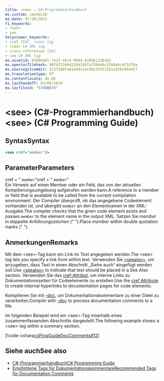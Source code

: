 ```yaml
---
title: <see> – C#-Programmierhandbuch
ms.custom: seodec18
ms.date: 07/20/2015
f1_keywords:
- <see>
- see
helpviewer_keywords:
- cref [C#], <see> tag
- <see> C# XML tag
- cross-references [C#]
- see C# XML tag
ms.assetid: 0200de01-7e2f-45c4-9094-829d61236383
ms.openlocfilehash: 90fd73346d255d195fa7384ebc2f60ebc4f32fba
ms.sourcegitcommit: 5137208fa414d9ca3c58cdfd2155ac81bc89e917
ms.translationtype: HT
ms.contentlocale: de-DE
ms.lasthandoff: 03/06/2019
ms.locfileid: "57480675"
---
```

# <a name="see-c-programming-guide"></a><span data-ttu-id="05889-102">\<see> (C#-Programmierhandbuch)</span><span class="sxs-lookup"><span data-stu-id="05889-102">\<see> (C# Programming Guide)</span></span>
## <a name="syntax"></a><span data-ttu-id="05889-103">Syntax</span><span class="sxs-lookup"><span data-stu-id="05889-103">Syntax</span></span>  
  
```xml  
<see cref="member"/>  
```  
  
## <a name="parameters"></a><span data-ttu-id="05889-104">Parameter</span><span class="sxs-lookup"><span data-stu-id="05889-104">Parameters</span></span>  
 <span data-ttu-id="05889-105">cref = " `member`"</span><span class="sxs-lookup"><span data-stu-id="05889-105">cref = " `member`"</span></span>  
 <span data-ttu-id="05889-106">Ein Verweis auf einen Member oder ein Feld, das von der aktuellen Kompilierungsumgebung aufgerufen werden kann.</span><span class="sxs-lookup"><span data-stu-id="05889-106">A reference to a member or field that is available to be called from the current compilation environment.</span></span> <span data-ttu-id="05889-107">Der Compiler überprüft, ob das angegebene Codeelement vorhanden ist, und übergibt `member` an den Elementnamen in der XML-Ausgabe.</span><span class="sxs-lookup"><span data-stu-id="05889-107">The compiler checks that the given code element exists and passes `member` to the element name in the output XML.</span></span> <span data-ttu-id="05889-108">Setzen Sie *member* in doppelte Anführungszeichen (" ").</span><span class="sxs-lookup"><span data-stu-id="05889-108">Place *member* within double quotation marks (" ").</span></span>  
  
## <a name="remarks"></a><span data-ttu-id="05889-109">Anmerkungen</span><span class="sxs-lookup"><span data-stu-id="05889-109">Remarks</span></span>  
 <span data-ttu-id="05889-110">Mit dem \<see>-Tag kann ein Link im Text angegeben werden.</span><span class="sxs-lookup"><span data-stu-id="05889-110">The \<see> tag lets you specify a link from within text.</span></span> <span data-ttu-id="05889-111">Verwenden Sie [\<seealso>](../../../csharp/programming-guide/xmldoc/seealso.md), um anzugeben, dass Text in einen Abschnitt „Siehe auch“ eingefügt werden soll.</span><span class="sxs-lookup"><span data-stu-id="05889-111">Use [\<seealso>](../../../csharp/programming-guide/xmldoc/seealso.md) to indicate that text should be placed in a See Also section.</span></span> <span data-ttu-id="05889-112">Verwenden Sie das [cref-Attribut](../../../csharp/programming-guide/xmldoc/cref-attribute.md), um interne Links zu Dokumentationsseiten für Codeelemente zu erstellen.</span><span class="sxs-lookup"><span data-stu-id="05889-112">Use the [cref Attribute](../../../csharp/programming-guide/xmldoc/cref-attribute.md) to create internal hyperlinks to documentation pages for code elements.</span></span>  
  
 <span data-ttu-id="05889-113">Kompilieren Sie mit [-doc](../../../csharp/language-reference/compiler-options/doc-compiler-option.md), um Dokumentationskommentare zu einer Datei zu verarbeiten.</span><span class="sxs-lookup"><span data-stu-id="05889-113">Compile with [-doc](../../../csharp/language-reference/compiler-options/doc-compiler-option.md) to process documentation comments to a file.</span></span>  
  
 <span data-ttu-id="05889-114">Im folgenden Beispiel wird ein \<see>-Tag innerhalb eines zusammenfassenden Abschnitts dargestellt.</span><span class="sxs-lookup"><span data-stu-id="05889-114">The following example shows a \<see> tag within a summary section.</span></span>  
  
 [!code-csharp[csProgGuideDocComments#12](~/samples/snippets/csharp/VS_Snippets_VBCSharp/csProgGuideDocComments/CS/DocComments.cs#12)]  
  
## <a name="see-also"></a><span data-ttu-id="05889-115">Siehe auch</span><span class="sxs-lookup"><span data-stu-id="05889-115">See also</span></span>

- [<span data-ttu-id="05889-116">C#-Programmierhandbuch</span><span class="sxs-lookup"><span data-stu-id="05889-116">C# Programming Guide</span></span>](../../../csharp/programming-guide/index.md)
- [<span data-ttu-id="05889-117">Empfohlene Tags für Dokumentationskommentare</span><span class="sxs-lookup"><span data-stu-id="05889-117">Recommended Tags for Documentation Comments</span></span>](../../../csharp/programming-guide/xmldoc/recommended-tags-for-documentation-comments.md)

